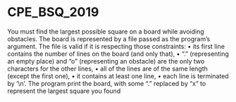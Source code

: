 # CPE_BSQ_2019

You must find the largest possible square on a board while avoiding obstacles.
The board is represented by a file passed as the program’s argument. The file is valid if it is respecting those
constraints:
• its first line contains the number of lines on the board (and only that),
• “.” (representing an empty place) and “o” (representing an obstacle) are the only two characters for the
other lines,
• all of the lines are of the same length (except the first one),
• it contains at least one line,
• each line is terminated by ‘\n’.
The program print the board, with some “.” replaced by “x” to represent the largest square you found
